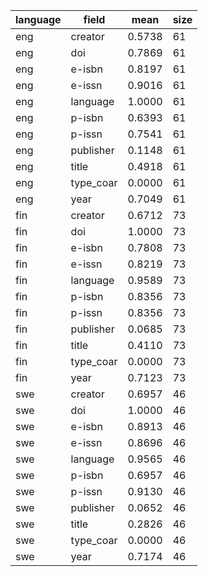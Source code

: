 | language   | field     |   mean |   size |
|------------|-----------|--------|--------|
| eng        | creator   | 0.5738 |     61 |
| eng        | doi       | 0.7869 |     61 |
| eng        | e-isbn    | 0.8197 |     61 |
| eng        | e-issn    | 0.9016 |     61 |
| eng        | language  | 1.0000 |     61 |
| eng        | p-isbn    | 0.6393 |     61 |
| eng        | p-issn    | 0.7541 |     61 |
| eng        | publisher | 0.1148 |     61 |
| eng        | title     | 0.4918 |     61 |
| eng        | type_coar | 0.0000 |     61 |
| eng        | year      | 0.7049 |     61 |
| fin        | creator   | 0.6712 |     73 |
| fin        | doi       | 1.0000 |     73 |
| fin        | e-isbn    | 0.7808 |     73 |
| fin        | e-issn    | 0.8219 |     73 |
| fin        | language  | 0.9589 |     73 |
| fin        | p-isbn    | 0.8356 |     73 |
| fin        | p-issn    | 0.8356 |     73 |
| fin        | publisher | 0.0685 |     73 |
| fin        | title     | 0.4110 |     73 |
| fin        | type_coar | 0.0000 |     73 |
| fin        | year      | 0.7123 |     73 |
| swe        | creator   | 0.6957 |     46 |
| swe        | doi       | 1.0000 |     46 |
| swe        | e-isbn    | 0.8913 |     46 |
| swe        | e-issn    | 0.8696 |     46 |
| swe        | language  | 0.9565 |     46 |
| swe        | p-isbn    | 0.6957 |     46 |
| swe        | p-issn    | 0.9130 |     46 |
| swe        | publisher | 0.0652 |     46 |
| swe        | title     | 0.2826 |     46 |
| swe        | type_coar | 0.0000 |     46 |
| swe        | year      | 0.7174 |     46 |
